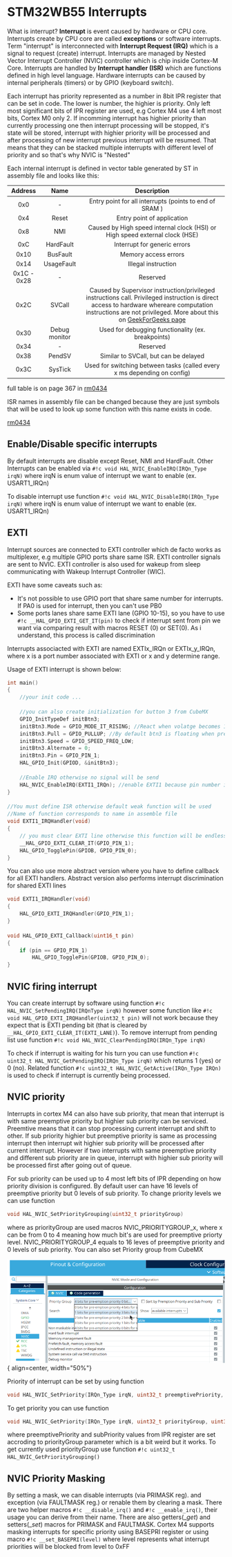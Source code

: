 # STM32WB55 Interrupts

What is interrupt? **Interrupt** is event caused by hardware or CPU core. Interrupts create by CPU 
core are called **exceptions** or software interrupts. Term "interrupt" is interconnected with 
**Interrupt Request (IRQ)** which is a signal to request (create) interrupt. Interrupts are managed
by Nested Vector Interrupt Controller (NVIC) controller which is chip inside Cortex-M Core. 
Interrupts are handled by **Interrupt handler (ISR)** which are functions defined in high level 
language. Hardware interrupts can be caused by internal peripherals (timers) or by GPIO 
(keyboard switch).

Each interrupt has priority represented as a number in 8bit IPR register that can be set in code. The
lower is number, the highier is priority. Only left most significant bits of IPR register are used,
e.g Cortex M4 use 4 left most bits, Cortex M0 only 2. If incomming interrupt has highier priority 
than currently processing one then interrupt processing  will be stopped, it's state will be stored, 
interrupt with highier priority will be processed and  after processing of new interrupt previous 
interrupt will be resumed. That means that they can be stacked multiple interrupts with different
level of priority and so that's why NVIC is "Nested" 

Each internal interrupt is defined in vector table generated by ST in assembly file and looks like this:

| Address | Name | Description |
|:-------:|:----:|:-----------:|
| 0x0  | - | Entry point for all interrupts (points to end of SRAM ) |
| 0x4  | Reset | Entry point of application |
| 0x8  | NMI | Caused by High speed internal clock (HSI) or High speed external clock (HSE)
| 0xC  | HardFault | Interrupt for generic errors |
| 0x10 | BusFault | Memory access errors |
| 0x14 | UsageFault | Illegal instruction |
| 0x1C - 0x28 | - | Reserved |
| 0x2C | SVCall | Caused by Supervisor instruction/privileged instructions call. Privileged instruction is direct access to hardware whereare computation instructions are not privileged. More about this on [GeekForGeeks page](https://www.geeksforgeeks.org/privileged-and-non-privileged-instructions-in-operating-system/)
| 0x30 | Debug monitor | Used for debugging functionality (ex. breakpoints)
| 0x34 | - | Reserved
| 0x38 | PendSV | Similar to SVCall, but can be delayed |
| 0x3C | SysTick | Used for switching between tasks (called every x ms depending on config) |

full table is on page 367 in 
[rm0434](https://www.st.com/resource/en/reference_manual/rm0434-multiprotocol-wireless-32bit-mcu-armbased-cortexm4-with-fpu-bluetooth-lowenergy-and-802154-radio-solution-stmicroelectronics.pdf)

ISR names in assembly file can be changed because they are just symbols that will be used to look up
some function with this name exists in code.

[rm0434](https://www.st.com/resource/en/reference_manual/rm0434-multiprotocol-wireless-32bit-mcu-armbased-cortexm4-with-fpu-bluetooth-lowenergy-and-802154-radio-solution-stmicroelectronics.pdf)

## Enable/Disable specific interrupts
By default interrupts are disable except Reset, NMI and HardFault. Other Interrupts can be enabled 
via `#!c void HAL_NVIC_EnableIRQ(IRQn_Type irqN)` where irqN is enum value of interrupt we want to 
enable (ex. USART1_IRQn)

To disable interrupt use function `#!c void HAL_NVIC_DisableIRQ(IRQn_Type irqN)` where irqN is enum
value of interrupt we want to enable (ex. USART1_IRQn)

## EXTI

Interrupt sources are connected to EXTI controller which de facto works as multiplexer, e.g multiple
GPIO ports share same ISR. EXTI controller signals are sent to NVIC. EXTI controller is also used
for wakeup from sleep communicating with Wakeup Interrupt Controller (WIC).

EXTI have some caveats such as:

* It's not possible to use GPIO port that share same number for interrupts. If PA0 is used for interrupt, 
then you can't use PB0
* Some ports lanes share same EXTI lane (GPIO 10-15), so you have to use `#!c __HAL_GPIO_EXTI_GET_IT(pin)`
to check if interrupt sent from pin we want via comparing result with macros RESET (0) or SET(0). As
i understand, this process is called discrimination

Interrupts associacted with EXTI are named EXTIx_IRQn or EXTIx_y_IRQn, where x is a port number 
associated with EXTI or x and y determine range.

Usage of EXTI interrupt is shown below:
```c
int main()
{
    //your init code ...

    //you can also create initialization for button 3 from CubeMX
    GPIO_InitTypeDef initBtn3;
    initBtn3.Mode = GPIO_MODE_IT_RISING; //React when volatge becomes 1
    initBtn3.Pull = GPIO_PULLUP; //By default btn3 is floating when pressed
    initBtn3.Speed = GPIO_SPEED_FREQ_LOW;
    initBtn3.Alternate = 0;
    initBtn3.Pin = GPIO_PIN_1;
    HAL_GPIO_Init(GPIOD, &initBtn3);

    //Enable IRQ otherwise no signal will be send
    HAL_NVIC_EnableIRQ(EXTI1_IRQn); //enable EXTI1 because pin number is also 1 (D1)
}

//You must define ISR otherwise default weak function will be used
//Name of function corresponds to name in assemble file
void EXTI1_IRQHandler(void)
{
    // you must clear EXTI line otherwise this function will be endlessly called
    __HAL_GPIO_EXTI_CLEAR_IT(GPIO_PIN_1);
    HAL_GPIO_TogglePin(GPIOB, GPIO_PIN_0);
}

```

You can also use more abstract version where you have to define callback for all EXTI handlers.
Abstract version also performs interrupt discrimination for shared EXTI lines

```c
void EXTI1_IRQHandler(void)
{
    HAL_GPIO_EXTI_IRQHandler(GPIO_PIN_1);
}

void HAL_GPIO_EXTI_Callback(uint16_t pin)
{
    if (pin == GPIO_PIN_1)
        HAL_GPIO_TogglePin(GPIOB, GPIO_PIN_0);
}
```

## NVIC firing interrupt

You can create interrupt by software using function `#!c HAL_NVIC_SetPendingIRQ(IRQnType irqN)` 
however some function like `#!c void HAL_GPIO_EXTI_IRQHandler(uint32_t pin)` will not work because they 
expect that is EXTI pending bit (that is cleared by `__HAL_GPIO_EXTI_CLEAR_IT(EXTI_LANE)`). To 
remove interrupt from pending list use function `#!c void HAL_NVIC_ClearPendingIRQ(IRQn_Type irqN)`

To check if interrupt is waiting for his turn you can use function `#!c uint32_t HAL_NVIC_GetPendingIRQ(IRQn_Type irqN)`
which returns 1 (yes) or 0 (no). Related function `#!c uint32_t HAL_NVIC_GetActive(IRQn_Type IRQn)`
is used to check if interrupt is currently being processed.

## NVIC priority 

Interrupts in cortex M4 can also have sub priority, that mean that interrupt is with same preemptive
priority but highier sub priority can be serviced. Preemtive means that it can stop processing current
interrupt and shift to other. If sub priority highier but preemptive priority is same as processing 
interrupt then interrupt wit highier sub priority will be processed after current interrupt. However 
if two interrupts with same preemptive priority and different sub priority are in queue, interrupt 
with highier sub priority will be processed first after going out of queue. 

For sub priority can be used up to 4 most left bits 
of IPR depending on how priority division is configured. By default user can have 16 levels of
preemptive priority but 0 levels of sub priority. To change priority levels we can use function
```c
void HAL_NVIC_SetPriorityGrouping(uint32_t priorityGroup)
```
where as priorityGroup are used macros NVIC_PRIORITYGROUP_x, where x can be from 0 to 4 meaning how
much bit's are used for preemptive priorty level. NVIC_PRIORITYGROUP_4 equals to 16 leves of 
preemptive priority and 0 levels of sub priority. You can also set Priority group from CubeMX

![CubeMX priorityGroup setting](images/priorityGroups.png){ align=center,  width="50%"}
  
Priority of interrupt can be set by using function 
```c
void HAL_NVIC_SetPriority(IRQn_Type irqN, uint32_t preemptivePriority, uint32_t subPriority)
```

To get priority you can use function 
```c
void HAL_NVIC_GetPriority(IRQn_Type irqN, uint32_t priorityGroup, uint32_t *preemptivePriority, uint32_t *subPriority)
```
where preemptivePriority and subPriority values from IPR register are set accroding to priorityGroup
parameter which is a bit weird but it works. To get currently used priorityGroup use function 
`#!c uint32_t HAL_NVIC_GetPriorityGrouping()`


## NVIC Priority Masking
By setting a mask, we can disable interrupts (via PRIMASK reg). and exception (via FAULTMASK reg.)
or renable them by clearing a mask. There are two helper macros `#!c __disable_irq()` and 
`#!c __enable_irq()`, their usage you can derive from their name. There are also getters(__get_)
and setters(__set_) macros for PRIMASK and FAULTMASK. Cortex M4 supports masking interrupts for
specific priority using BASEPRI register or using macro `#!c __set_BASEPRI(level)` where level
represents what interrupt priorities will be blocked from level to 0xFF

